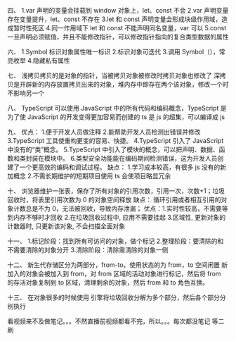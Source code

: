四、
1.var 声明的变量会挂载到 window 对象上，let、const 不会
2.var 声明变量存在变量提升，let、const 不存在
3.let 和 const 声明变量会形成块级作用域，造成暂时性死区 4.同一作用域下 let 和 const 不能声明同名变量，var 可以
5.const 一旦声明必须赋值，并且不能修改指针，可以修改指针指向的复合类型数据的属性

六、
1.Symbol 标识对象属性唯一标识 2.标识对象可迭代 3.调用 Symbol（），常亮枚举 4.隐藏私有属性

七、
浅拷贝拷贝的是对象的指针，当被拷贝对象被修改时拷贝对象也修改了
深拷贝是开辟新的内存放置拷贝出来的对象，堆内存中即存在两个该对象，修改一个时不影响另一个

八、
TypeScript 可以使用 JavaScript 中的所有代码和编码概念，TypeScript 是为了使 JavaScript 的开发变得更加容易而创建的
ts 是 js 的超集，可以编译成 js

九、
优点： 1.便于开发人员做注释 2.能帮助开发人员检测出错误并修改
3.TypeScript 工具使重构更变的容易、快捷。
4.TypeScript 引入了 JavaScript 中没有的“类”概念。
5.TypeScript 中引入了模块的概念，可以把声明、数据、函数和类封装在模块中。 6.类型安全功能能在编码期间检测错误，这为开发人员创建了一个更高效的编码和调试过程。
缺点： 1.学习成本较高，有很多 js 没有的新加概念 2.不需长期维护的短期项目使用 ts 会使项目略显冗余

十、
浏览器维护一张表，保存了所有对象的引用次数，引用一次，次数+1；垃圾回收时，将表里引用次数为 0 的对象空间释放
缺点： 循环引用或者相互引用的对象计数总是不为 0，无法被回收，导致内存泄漏；
优点：1.实时性较高，不需要等到内存不够时才回收 2.在垃圾回收过程中, 应用不需要挂起 3.区域性, 更新对象的计数器时, 只更新该对象, 不会扫描全面对象

十一、 1.标记阶段：找到所有可访问的对象，做个标记 2.整理阶段：要清除的和不需要清除的对象分开 3.清除阶段：清除需清除的对象一侧

十二、
新生代存储区分为两部分，from-to，使用状态的为 from，to 空间闲置
新加入的对象会被加入到 from，对 from 区域的活动对象进行标记，然后将 from 的存活对象复制到 to 区域，清理剩余的对象，然后 from 和 to 角色互换。

十三、
在对象很多的时候使用
引擎将垃圾回收分解为多个部分，然后各个部分分别执行

看视频来不及做笔记。。。不然直播前视频都看不完，所以。。。每次都没笔记 等二刷
